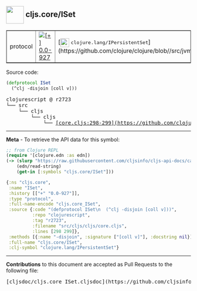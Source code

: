 ## <img width="48px" valign="middle" src="http://i.imgur.com/Hi20huC.png"> cljs.core/ISet

 <table border="1">
<tr>

<td>protocol</td>
<td><a href="https://github.com/cljsinfo/cljs-api-docs/tree/0.0-927"><img valign="middle" alt="[+] 0.0-927" src="https://img.shields.io/badge/+-0.0--927-lightgrey.svg"></a> </td>
<td>
[<img height="24px" valign="middle" src="http://i.imgur.com/1GjPKvB.png"> <samp>clojure.lang/IPersistentSet</samp>](https://github.com/clojure/clojure/blob//src/jvm/clojure/lang/IPersistentSet.java)
</td>
</tr>
</table>






Source code:

```clj
(defprotocol ISet
  (^clj -disjoin [coll v]))
```

 <pre>
clojurescript @ r2723
└── src
    └── cljs
        └── cljs
            └── <ins>[core.cljs:298-299](https://github.com/clojure/clojurescript/blob/r2723/src/cljs/cljs/core.cljs#L298-L299)</ins>
</pre>


---

__Meta__ - To retrieve the API data for this symbol:

```clj
;; from Clojure REPL
(require '[clojure.edn :as edn])
(-> (slurp "https://raw.githubusercontent.com/cljsinfo/cljs-api-docs/catalog/cljs-api.edn")
    (edn/read-string)
    (get-in [:symbols "cljs.core/ISet"]))
```

```clj
{:ns "cljs.core",
 :name "ISet",
 :history [["+" "0.0-927"]],
 :type "protocol",
 :full-name-encode "cljs.core_ISet",
 :source {:code "(defprotocol ISet\n  (^clj -disjoin [coll v]))",
          :repo "clojurescript",
          :tag "r2723",
          :filename "src/cljs/cljs/core.cljs",
          :lines [298 299]},
 :methods [{:name "-disjoin", :signature ["[coll v]"], :docstring nil}],
 :full-name "cljs.core/ISet",
 :clj-symbol "clojure.lang/IPersistentSet"}

```

---

__Contributions__ to this document are accepted as Pull Requests to the following file:

 <pre>
[cljsdoc/cljs.core_ISet.cljsdoc](https://github.com/cljsinfo/cljs-api-docs/blob/master/cljsdoc/cljs.core_ISet.cljsdoc)
</pre>

